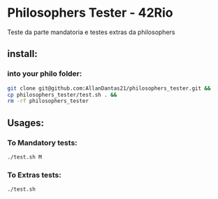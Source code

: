 # Philosophers Tester - 42Rio

Teste da parte mandatoria e testes extras da philosophers

## install: 
### into your philo folder:

  ```Bash
git clone git@github.com:AllanDantas21/philosophers_tester.git && 
cp philosophers_tester/test.sh . && 
rm -rf philosophers_tester
  ```

## Usages:
### To Mandatory tests:
```Bash
./test.sh M 
```

### To Extras tests:
```Bash
./test.sh
  ```

